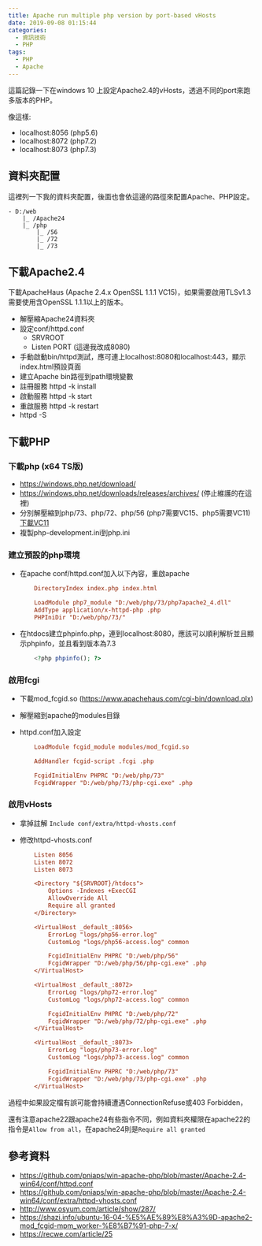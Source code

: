 ```yaml
---
title: Apache run multiple php version by port-based vHosts
date: 2019-09-08 01:15:44
categories:
  - 資訊技術
  - PHP
tags:
  - PHP
  - Apache
---
```


這篇記錄一下在windows 10 上設定Apache2.4的vHosts，透過不同的port來跑多版本的PHP。

像這樣:

* localhost:8056 (php5.6)
* localhost:8072 (php7.2)
* localhost:8073 (php7.3)

<!--more-->

## 資料夾配置

這裡列一下我的資料夾配置，後面也會依這邊的路徑來配置Apache、PHP設定。

```text
- D:/web
    |_ /Apache24
    |_ /php
        |_ /56
        |_ /72
        |_ /73
```

## 下載Apache2.4

下載ApacheHaus (Apache 2.4.x OpenSSL 1.1.1 VC15)，如果需要啟用TLSv1.3需要使用含OpenSSL 1.1.1以上的版本。

* 解壓縮Apache24資料夾
* 設定conf/httpd.conf
    - SRVROOT
    - Listen PORT (這邊我改成8080)
* 手動啟動bin/httpd測試，應可連上localhost:8080和localhost:443，顯示index.html預設頁面
* 建立Apache bin路徑到path環境變數
* 註冊服務 httpd -k install
* 啟動服務 httpd -k start
* 重啟服務 httpd -k restart
* httpd -S

## 下載PHP

### 下載php (x64 TS版)

* <https://windows.php.net/download/>
* <https://windows.php.net/downloads/releases/archives/>  (停止維護的在這裡)
* 分別解壓縮到php/73、php/72、php/56 (php7需要VC15、php5需要VC11) [下載VC11](https://www.microsoft.com/zh-tw/download/details.aspx?id=30679)
* 複製php-development.ini到php.ini

### 建立預設的php環境

* 在apache conf/httpd.conf加入以下內容，重啟apache

    ```ini
        DirectoryIndex index.php index.html
    ```

    ```ini
        LoadModule php7_module "D:/web/php/73/php7apache2_4.dll"
        AddType application/x-httpd-php .php
        PHPIniDir "D:/web/php/73/"
    ```

* 在htdocs建立phpinfo.php，連到localhost:8080，應該可以順利解析並且顯示phpinfo，並且看到版本為7.3

    ```php
        <?php phpinfo(); ?>
    ```

### 啟用fcgi

* 下載mod_fcgid.so (<https://www.apachehaus.com/cgi-bin/download.plx>)
* 解壓縮到apache的modules目錄
* httpd.conf加入設定
    ```ini
        LoadModule fcgid_module modules/mod_fcgid.so
    ```

    ```ini
        AddHandler fcgid-script .fcgi .php

        FcgidInitialEnv PHPRC "D:/web/php/73"
        FcgidWrapper "D:/web/php/73/php-cgi.exe" .php
    ```

### 啟用vHosts

* 拿掉註解 `Include conf/extra/httpd-vhosts.conf`
* 修改httpd-vhosts.conf

    ```ini
        Listen 8056
        Listen 8072
        Listen 8073

        <Directory "${SRVROOT}/htdocs">
            Options -Indexes +ExecCGI
            AllowOverride All
            Require all granted
        </Directory>

        <VirtualHost _default_:8056>
            ErrorLog "logs/php56-error.log"
            CustomLog "logs/php56-access.log" common

            FcgidInitialEnv PHPRC "D:/web/php/56"
            FcgidWrapper "D:/web/php/56/php-cgi.exe" .php
        </VirtualHost>

        <VirtualHost _default_:8072>
            ErrorLog "logs/php72-error.log"
            CustomLog "logs/php72-access.log" common

            FcgidInitialEnv PHPRC "D:/web/php/72"
            FcgidWrapper "D:/web/php/72/php-cgi.exe" .php
        </VirtualHost>

        <VirtualHost _default_:8073>
            ErrorLog "logs/php73-error.log"
            CustomLog "logs/php73-access.log" common

            FcgidInitialEnv PHPRC "D:/web/php/73"
            FcgidWrapper "D:/web/php/73/php-cgi.exe" .php
        </VirtualHost>
    ```

過程中如果設定檔有誤可能會持續遭遇ConnectionRefuse或403 Forbidden，

還有注意apache22跟apache24有些指令不同，例如資料夾權限在apache22的指令是`Allow from all`，在apache24則是`Require all granted`

## 參考資料

* <https://github.com/pniaps/win-apache-php/blob/master/Apache-2.4-win64/conf/httpd.conf>
* <https://github.com/pniaps/win-apache-php/blob/master/Apache-2.4-win64/conf/extra/httpd-vhosts.conf>
* <http://www.osyum.com/article/show/287/>
* <https://shazi.info/ubuntu-16-04-%E5%AE%89%E8%A3%9D-apache2-mod_fcgid-mpm_worker-%E8%B7%91-php-7-x/>
* <https://recwe.com/article/25>
